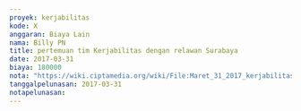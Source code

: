 ```yaml
---
proyek: kerjabilitas
kode: X
anggaran: Biaya Lain
nama: Billy PN
title: pertemuan tim Kerjabilitas dengan relawan Surabaya
date: 2017-03-31
biaya: 180000
nota: "https://wiki.ciptamedia.org/wiki/File:Maret_31_2017_kerjabilitas_X_konsumsi_minum_relawan_billy.jpg"
tanggalpelunasan: 2017-03-31
notapelunasan:
---
```

